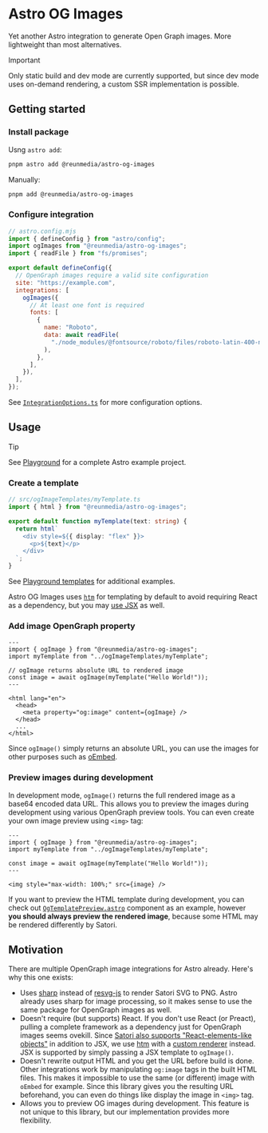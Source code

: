 # Astro OG Images

Yet another Astro integration to generate Open Graph images. More lightweight
than most alternatives.

> [!IMPORTANT]
>
> Only static build and dev mode are currently supported, but since dev mode
> uses on-demand rendering, a custom SSR implementation is possible.

## Getting started

### Install package

Usng `astro add`:

```sh
pnpm astro add @reunmedia/astro-og-images
```

Manually:

```sh
pnpm add @reunmedia/astro-og-images
```

### Configure integration

```mjs
// astro.config.mjs
import { defineConfig } from "astro/config";
import ogImages from "@reunmedia/astro-og-images";
import { readFile } from "fs/promises";

export default defineConfig({
  // OpenGraph images require a valid site configuration
  site: "https://example.com",
  integrations: [
    ogImages({
      // At least one font is required
      fonts: [
        {
          name: "Roboto",
          data: await readFile(
            "./node_modules/@fontsource/roboto/files/roboto-latin-400-normal.woff",
          ),
        },
      ],
    }),
  ],
});
```

See [`IntegrationOptions.ts`](./src/IntegrationOptions.ts) for more
configuration options.

## Usage

> [!TIP]
>
> See [Playground](./playground) for a complete Astro example project.

### Create a template

```ts
// src/ogImageTemplates/myTemplate.ts
import { html } from "@reunmedia/astro-og-images";

export default function myTemplate(text: string) {
  return html`
    <div style=${{ display: "flex" }}>
      <p>${text}</p>
    </div>
  `;
}
```

See [Playground templates](./playground/src/ogImageTemplates) for additional
examples.

Astro OG Images uses [`htm`](https://github.com/developit/htm) for templating by
default to avoid requiring React as a dependency, but you may [use
JSX](https://github.com/vercel/satori?tab=readme-ov-file#jsx) as well.

### Add image OpenGraph property

```astro
---
import { ogImage } from "@reunmedia/astro-og-images";
import myTemplate from "../ogImageTemplates/myTemplate";

// ogImage returns absolute URL to rendered image
const image = await ogImage(myTemplate("Hello World!"));
---

<html lang="en">
  <head>
    <meta property="og:image" content={ogImage} />
  </head>
  ...
</html>
```

Since `ogImage()` simply returns an absolute URL, you can use the images for
other purposes such as [oEmbed](https://oembed.com/).

### Preview images during development

In development mode, `ogImage()` returns the full rendered image as a base64
encoded data URL. This allows you to preview the images during development using
various OpenGraph preview tools. You can even create your own image preview
using `<img>` tag:

```astro
---
import { ogImage } from "@reunmedia/astro-og-images";
import myTemplate from "../ogImageTemplates/myTemplate";

const image = await ogImage(myTemplate("Hello World!"));
---

<img style="max-width: 100%;" src={image} />
```

If you want to preview the HTML template during development, you can check out
[`OgTemplatePreview.astro`](./src/components/OgTemplatePreview.astro) component
as an example, however **you should always preview the rendered image**, because
some HTML may be rendered differently by Satori.

## Motivation

There are multiple OpenGraph image integrations for Astro already. Here's why
this one exists:

- Uses [sharp](https://github.com/lovell/sharp) instead of
  [resvg-js](https://github.com/thx/resvg-js) to render Satori SVG to PNG. Astro
  already uses sharp for image processing, so it makes sense to use the same
  package for OpenGraph images as well.
- Doesn't require (but supports) React. If you don't use React (or Preact),
  pulling a complete framework as a dependency just for OpenGraph images seems
  ovekill. Since [Satori also supports
  "React-elements-like objects"](https://github.com/vercel/satori?tab=readme-ov-file#use-without-jsx)
  in addition to JSX, we use [htm](https://github.com/developit/htm) with a
  [custom renderer](src/html.ts) instead. JSX is supported by simply passing a
  JSX template to `ogImage()`.
- Doesn't rewrite output HTML and you get the URL before build is done. Other
  integrations work by manipulating `og:image` tags in the built HTML files.
  This makes it impossible to use the same (or different) image with `oEmbed`
  for example. Since this library gives you the resulting URL beforehand, you
  can even do things like display the image in `<img>` tag.
- Allows you to preview OG images during development. This feature is not unique
  to this library, but our implementation provides more flexibility.
